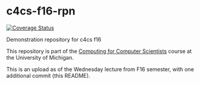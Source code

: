 # c4cs-f16-rpn
[![Coverage Status](https://coveralls.io/repos/github/abaileyb/c4cs-f16-rpn/badge.svg?branch=master)](https://coveralls.io/github/abaileyb/c4cs-f16-rpn?branch=master)

Demonstration repository for c4cs f16

This repository is part of the [Computing for Computer Scientists](https://c4cs.github.io)
course at the University of Michigan.

This is an upload as of the Wednesday lecture from F16 semester, with one additional commit (this README).
